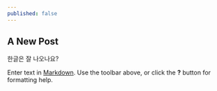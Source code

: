 ```yaml
---
published: false
---
```

## A New Post
한글은 잘 나오나요?

Enter text in [Markdown](http://daringfireball.net/projects/markdown/). Use the toolbar above, or click the **?** button for formatting help.
